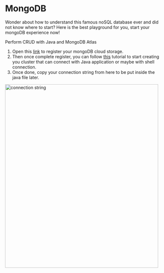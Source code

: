 # MongoDB
Wonder about how to understand this famous noSQL database ever and did not know where to start? Here is the best playground for you, start your mongoDB experience now!

Perform CRUD with Java and MongoDB Atlas
1. Open this <a href="https://www.mongodb.com/cloud/atlas/lp/try2?utm_source=google&utm_campaign=gs_apac_malaysia_search_core_brand_atlas_desktop&utm_term=mongodb%20atlas&utm_medium=cpc_paid_search&utm_ad=e&utm_ad_campaign_id=12212624356&gclid=CjwKCAjw7fuJBhBdEiwA2lLMYWo_sTLrLfu-l0oER5gexuPPH_fBa41hrDXTEOUMbizZTk18sTu9EhoCcqEQAvD_BwE">link</a> to register your mongoDB cloud storage.
2. Then once complete register, you can follow <a href="https://www.youtube.com/watch?v=esKNjzDZItQ">this</a> tutorial to start creating you cluster that can connect with Java application or maybe with shell connection.
3. Once done, copy your connection string from here to be put inside the java file later.
<img src="img/connection string.jpg" alt="connection string" style="width:500px;height:600px;">
